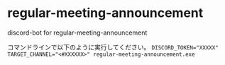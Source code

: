 # regular-meeting-announcement
discord-bot for regular-meeting-announcement

コマンドラインで以下のように実行してください。
`DISCORD_TOKEN="XXXXX" TARGET_CHANNEL="<#XXXXXX>" regular-meeting-announcement.exe`